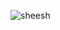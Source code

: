![sheesh](https://github.com/Hazetify/hazetify/assets/69491825/10ee0cfe-c42a-4044-899b-19176f65d357)
